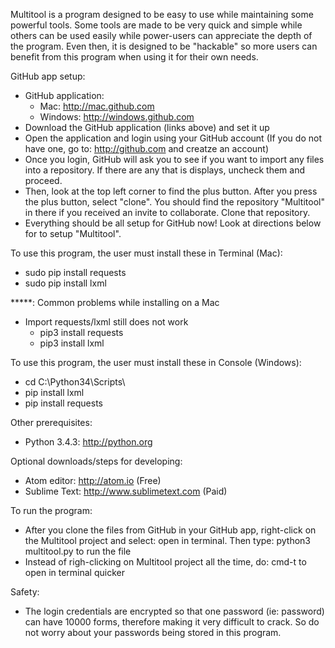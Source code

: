Multitool is a program designed to be easy to use while maintaining some powerful tools. Some tools are made to be very quick and simple while others can be used easily while power-users can appreciate the depth of the program. Even then, it is designed to be "hackable" so more users can benefit from this program when using it for their own needs.

GitHub app setup:
 - GitHub application:
    - Mac: http://mac.github.com
    - Windows: http://windows.github.com
 - Download the GitHub application (links above) and set it up
 - Open the application and login using your GitHub account (If you do not have one, go to: http://github.com and creatze an account)
 - Once you login, GitHub will ask you to see if you want to import any files into a repository. If there are any that is displays, uncheck them and proceed.
 - Then, look at the top left corner to find the plus button. After you press the plus button, select "clone". You should find the repository "Multitool" in there if you received an invite to collaborate. Clone that repository.
 - Everything should be all setup for GitHub now! Look at directions below for to setup "Multitool".

To use this program, the user must install these in Terminal (Mac):

 - sudo pip install requests
 - sudo pip install lxml

*****: Common problems while installing on a Mac
 - Import requests/lxml still does not work
    - pip3 install requests
    - pip3 install lxml

To use this program, the user must install these in Console (Windows):

 - cd C:\Python34\Scripts\
 - pip install lxml
 - pip install requests

Other prerequisites:

 - Python 3.4.3: http://python.org

Optional downloads/steps for developing:

 - Atom editor: http://atom.io (Free)
 - Sublime Text: http://www.sublimetext.com (Paid)

To run the program:

 - After you clone the files from GitHub in your GitHub app, right-click on the Multitool project and select: open in terminal. Then type: python3 multitool.py to run the file
 - Instead of righ-clicking on Multitool project all the time, do: cmd-t to open in terminal quicker

Safety:

 - The login credentials are encrypted so that one password (ie: password) can have 10000 forms, therefore making it very difficult to crack. So do not worry about your passwords being stored in this program.

